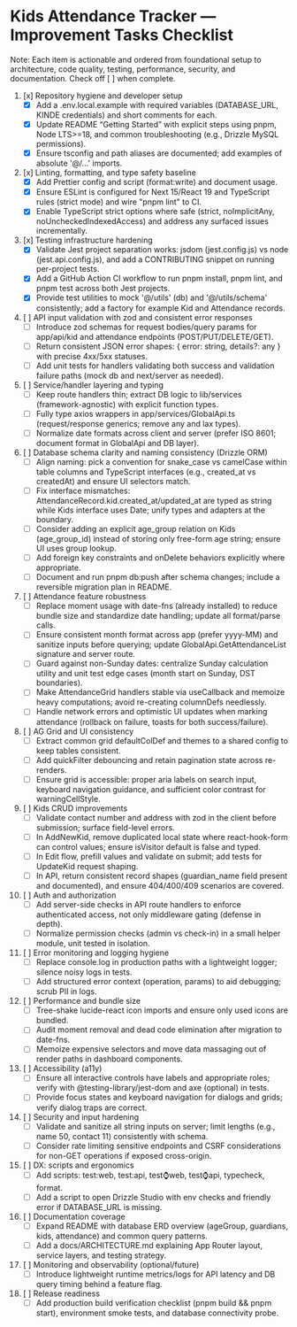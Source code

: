 # Kids Attendance Tracker — Improvement Tasks Checklist

Note: Each item is actionable and ordered from foundational setup to architecture, code quality, testing, performance, security, and documentation. Check off [ ] when complete.

1. [x] Repository hygiene and developer setup
   - [x] Add a .env.local.example with required variables (DATABASE_URL, KINDE credentials) and short comments for each.
   - [x] Update README “Getting Started” with explicit steps using pnpm, Node LTS>=18, and common troubleshooting (e.g., Drizzle MySQL permissions).
   - [x] Ensure tsconfig and path aliases are documented; add examples of absolute '@/…' imports.

2. [x] Linting, formatting, and type safety baseline
   - [x] Add Prettier config and script (format:write) and document usage.
   - [x] Ensure ESLint is configured for Next 15/React 19 and TypeScript rules (strict mode) and wire "pnpm lint" to CI.
   - [x] Enable TypeScript strict options where safe (strict, noImplicitAny, noUncheckedIndexedAccess) and address any surfaced issues incrementally.

3. [x] Testing infrastructure hardening
   - [x] Validate Jest project separation works: jsdom (jest.config.js) vs node (jest.api.config.js), and add a CONTRIBUTING snippet on running per-project tests.
   - [x] Add a GitHub Action CI workflow to run pnpm install, pnpm lint, and pnpm test across both Jest projects.
   - [x] Provide test utilities to mock '@/utils' (db) and '@/utils/schema' consistently; add a factory for example Kid and Attendance records.

4. [ ] API input validation with zod and consistent error responses
   - [ ] Introduce zod schemas for request bodies/query params for app/api/kid and attendance endpoints (POST/PUT/DELETE/GET).
   - [ ] Return consistent JSON error shapes: { error: string, details?: any } with precise 4xx/5xx statuses.
   - [ ] Add unit tests for handlers validating both success and validation failure paths (mock db and next/server as needed).

5. [ ] Service/handler layering and typing
   - [ ] Keep route handlers thin; extract DB logic to lib/services (framework-agnostic) with explicit function types.
   - [ ] Fully type axios wrappers in app/services/GlobalApi.ts (request/response generics; remove any and lax types).
   - [ ] Normalize date formats across client and server (prefer ISO 8601; document format in GlobalApi and DB layer).

6. [ ] Database schema clarity and naming consistency (Drizzle ORM)
   - [ ] Align naming: pick a convention for snake_case vs camelCase within table columns and TypeScript interfaces (e.g., created_at vs createdAt) and ensure UI selectors match.
   - [ ] Fix interface mismatches: AttendanceRecord.kid.created_at/updated_at are typed as string while Kids interface uses Date; unify types and adapters at the boundary.
   - [ ] Consider adding an explicit age_group relation on Kids (age_group_id) instead of storing only free-form age string; ensure UI uses group lookup.
   - [ ] Add foreign key constraints and onDelete behaviors explicitly where appropriate.
   - [ ] Document and run pnpm db:push after schema changes; include a reversible migration plan in README.

7. [ ] Attendance feature robustness
   - [ ] Replace moment usage with date-fns (already installed) to reduce bundle size and standardize date handling; update all format/parse calls.
   - [ ] Ensure consistent month format across app (prefer yyyy-MM) and sanitize inputs before querying; update GlobalApi.GetAttendanceList signature and server route.
   - [ ] Guard against non-Sunday dates: centralize Sunday calculation utility and unit test edge cases (month start on Sunday, DST boundaries).
   - [ ] Make AttendanceGrid handlers stable via useCallback and memoize heavy computations; avoid re-creating columnDefs needlessly.
   - [ ] Handle network errors and optimistic UI updates when marking attendance (rollback on failure, toasts for both success/failure).

8. [ ] AG Grid and UI consistency
   - [ ] Extract common grid defaultColDef and themes to a shared config to keep tables consistent.
   - [ ] Add quickFilter debouncing and retain pagination state across re-renders.
   - [ ] Ensure grid is accessible: proper aria labels on search input, keyboard navigation guidance, and sufficient color contrast for warningCellStyle.

9. [ ] Kids CRUD improvements
   - [ ] Validate contact number and address with zod in the client before submission; surface field-level errors.
   - [ ] In AddNewKid, remove duplicated local state where react-hook-form can control values; ensure isVisitor default is false and typed.
   - [ ] In Edit flow, prefill values and validate on submit; add tests for UpdateKid request shaping.
   - [ ] In API, return consistent record shapes (guardian_name field present and documented), and ensure 404/400/409 scenarios are covered.

10. [ ] Auth and authorization
    - [ ] Add server-side checks in API route handlers to enforce authenticated access, not only middleware gating (defense in depth).
    - [ ] Normalize permission checks (admin vs check-in) in a small helper module, unit tested in isolation.

11. [ ] Error monitoring and logging hygiene
    - [ ] Replace console.log in production paths with a lightweight logger; silence noisy logs in tests.
    - [ ] Add structured error context (operation, params) to aid debugging; scrub PII in logs.

12. [ ] Performance and bundle size
    - [ ] Tree-shake lucide-react icon imports and ensure only used icons are bundled.
    - [ ] Audit moment removal and dead code elimination after migration to date-fns.
    - [ ] Memoize expensive selectors and move data massaging out of render paths in dashboard components.

13. [ ] Accessibility (a11y)
    - [ ] Ensure all interactive controls have labels and appropriate roles; verify with @testing-library/jest-dom and axe (optional) in tests.
    - [ ] Provide focus states and keyboard navigation for dialogs and grids; verify dialog traps are correct.

14. [ ] Security and input hardening
    - [ ] Validate and sanitize all string inputs on server; limit lengths (e.g., name 50, contact 11) consistently with schema.
    - [ ] Consider rate limiting sensitive endpoints and CSRF considerations for non-GET operations if exposed cross-origin.

15. [ ] DX: scripts and ergonomics
    - [ ] Add scripts: test:web, test:api, test:watch:web, test:watch:api, typecheck, format.
    - [ ] Add a script to open Drizzle Studio with env checks and friendly error if DATABASE_URL is missing.

16. [ ] Documentation coverage
    - [ ] Expand README with database ERD overview (ageGroup, guardians, kids, attendance) and common query patterns.
    - [ ] Add a docs/ARCHITECTURE.md explaining App Router layout, service layers, and testing strategy.

17. [ ] Monitoring and observability (optional/future)
    - [ ] Introduce lightweight runtime metrics/logs for API latency and DB query timing behind a feature flag.

18. [ ] Release readiness
    - [ ] Add production build verification checklist (pnpm build && pnpm start), environment smoke tests, and database connectivity probe.
